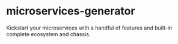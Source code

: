 # microservices-generator
Kickstart your microservices with a handful of features and built-in complete ecosystem and chassis.

